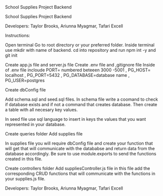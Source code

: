 School Supplies Project Backend

School Supplies Project Backend

Developers: Taylor Brooks, Ariunna Myagmar, Tafari Excell

Instructions:

Open terminal
Go to root directory or your preferred folder. 
Inside terminal use mkdir with name of backend.
cd into repository and run npm int -y and git init

Create app.js file and server.js file
Create .env file and ,gitignore file
Inside of .env file incloude PORT= numbered beteeen 3000 -5001 , PG_HOST= localhost , PG_PORT=5432 , PG_DATABASE=database name , PG_USER=postgres

Create dbConfig file 

Add schema.sql and seed.sql files. 
In schema file write a coomand to check if database exists and if not a command that creates database. Then create a table with all necesary key values.

In seed file use sql language to insert in keys the values that you want represented in your database. 

Create queries folder
Add supplies file

In supplies file you will require dbConfig file and create your function that will get that will communicate with the datababse and return data from the database accordingly. Be sure to use module.exports to send the functions created in this file.

Create controllers folder
Add suppliesController.js file 
in this file add the corresponding CRUD functions that will communicate with the functions in your supplies.js file. 



Developers: Taylor Brooks, Ariunna Myagmar, Tafari Excell